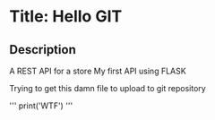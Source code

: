 # Title: Hello GIT

## Description

A REST API for a store
My first API using FLASK

Trying to get this damn file to upload to git repository

''' print('WTF') '''


